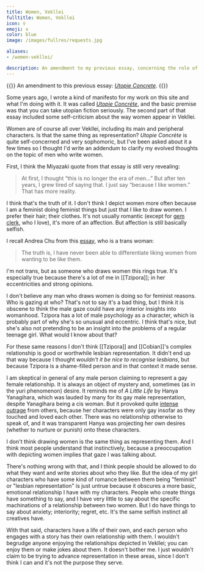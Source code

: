 ```yaml
---
title: Women, Vekllei
fulltitle: Women, Vekllei
icon: ♀
emoji: x
color: blue
image: /images/fullres/requests.jpg

aliases:
- /women-vekllei/

description: An amendment to my previous essay, concerning the role of women as depicted in Vekllei.
---
```

{{<note advice>}}
An amendment to this previous essay: [*Utopie Concrete*](/utopie/).
{{</note>}}

Some years ago, I wrote a kind of manifesto for my work on this site and what I'm doing with it. It was called *[Utopie Concrète](/utopie/)*, and the basic premise was that you can take utopian fiction seriously. The second part of that essay included some self-criticism about the way women appear in Vekllei. 

Women are of course all over Vekllei, including its main and peripheral characters. Is that the same thing as representation? *Utopie Concrète* is quite self-concerned and very sophomoric, but I've been asked about it a few times so I thought I'd write an addendum to clarify my evolved thoughts on the topic of men who write women.

First, I think the Miyazaki quote from that essay is still very revealing:

> At first, I thought “this is no longer the era of men…” But after ten years, I grew tired of saying that. I just say “because I like women.” That has more reality.

I think that's the truth of it. I don't think I depict women more often because I am a feminist doing feminist things but just that I like to draw women. I prefer their hair; their clothes. It's not usually romantic (except for [gem clerk](/stories/coffee-with-coworker/), who I love), it's more of an affection. But affection is still basically selfish.

I recall Andrea Chu from this [essay](https://www.nplusonemag.com/issue-30/essays/on-liking-women/), who is a trans woman:

> The truth is, I have never been able to differentiate liking women from wanting to be like them.

I'm not trans, but as someone who draws women this rings true. It's especially true because there's a lot of me in [[Tzipora]]; in her eccentricities and strong opinions.

I don't believe any man who draws women is doing so for feminist reasons. Who is gazing at who? That's not to say it's a bad thing, but I think it is obscene to think the male gaze could have any interior insights into womanhood. Tzipora has a lot of male psychology as a character, which is probably part of why she's so unusual and eccentric. I think that's nice, but she's also not pretending to be an insight into the problems of a regular teenage girl. What would I know about that?

For these same reasons I don't think [[Tzipora]] and [[Cobian]]'s complex relationship is good or worthwhile lesbian representation. It didn't end up that way because I thought *wouldn't it be nice to recognise lesbians*, but because Tzipora is a shame-filled person and in that context it made sense.

I am skeptical in general of any male person claiming to represent a gay female relationship. It is always an object of mystery and, sometimes (as in the yuri phenomenon) desire. It reminds me of *A Little Life* by Hanya Yanagihara, which was lauded by many for its gay male representation, despite Yanagihara being a cis woman. But it provoked quite [intense outrage](https://www.vulture.com/article/hanya-yanagihara-review.html) from others, because her characters were only gay insofar as they touched and loved each other. There was no relationship otherwise to speak of, and it was transparent Hanya was projecting her own desires (whether to nurture or punish) onto these characters.

I don't think drawing women is the same thing as representing them. And I think most people understand that instinctively, because a preoccupation with depicting women implies that gaze I was talking about. 

There's nothing wrong with that, and I think people should be allowed to do what they want and write stories about who they like. But the idea of my girl characters who have some kind of romance between them being "feminist" or "lesbian representation" is just untrue because it obscures a more basic, emotional relationship I have with my characters. People who create things have something to say, and I have very little to say about the specific machinations of a relationship between two women. But I do have things to say about anxiety; interiority; regret, etc. It's the same selfish instinct all creatives have. 

With that said, characters have a life of their own, and each person who engages with a story has their own relationship with them. I wouldn't begrudge anyone enjoying the relationships depicted in Vekllei; you can enjoy them or make jokes about them. It doesn't bother me. I just wouldn't claim to be trying to advance representation in these areas, since I don't think I can and it's not the purpose they serve. 
